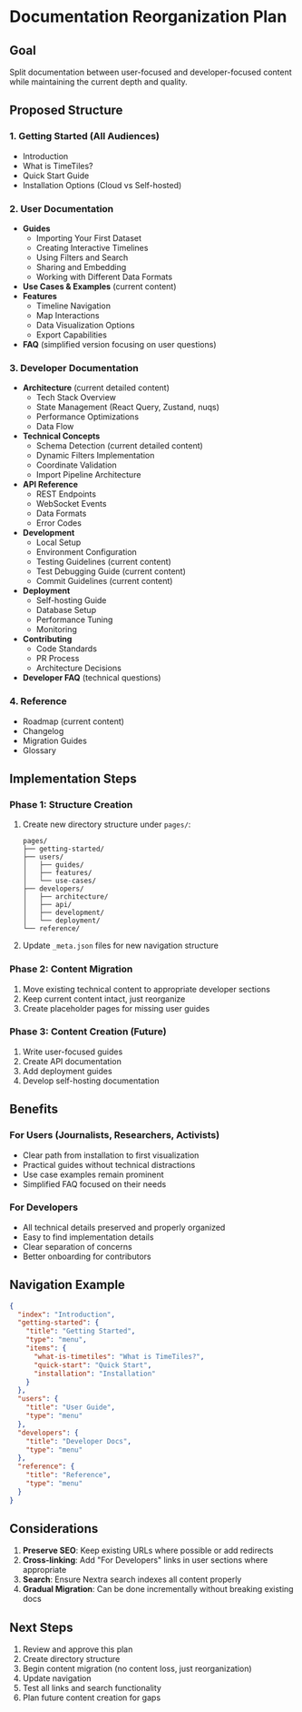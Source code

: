 # Documentation Reorganization Plan

## Goal

Split documentation between user-focused and developer-focused content while maintaining the current depth and quality.

## Proposed Structure

### 1. **Getting Started** (All Audiences)

- Introduction
- What is TimeTiles?
- Quick Start Guide
- Installation Options (Cloud vs Self-hosted)

### 2. **User Documentation**

- **Guides**
  - Importing Your First Dataset
  - Creating Interactive Timelines
  - Using Filters and Search
  - Sharing and Embedding
  - Working with Different Data Formats
- **Use Cases & Examples** (current content)
- **Features**
  - Timeline Navigation
  - Map Interactions
  - Data Visualization Options
  - Export Capabilities
- **FAQ** (simplified version focusing on user questions)

### 3. **Developer Documentation**

- **Architecture** (current detailed content)
  - Tech Stack Overview
  - State Management (React Query, Zustand, nuqs)
  - Performance Optimizations
  - Data Flow
- **Technical Concepts**
  - Schema Detection (current detailed content)
  - Dynamic Filters Implementation
  - Coordinate Validation
  - Import Pipeline Architecture
- **API Reference**
  - REST Endpoints
  - WebSocket Events
  - Data Formats
  - Error Codes
- **Development**
  - Local Setup
  - Environment Configuration
  - Testing Guidelines (current content)
  - Test Debugging Guide (current content)
  - Commit Guidelines (current content)
- **Deployment**
  - Self-hosting Guide
  - Database Setup
  - Performance Tuning
  - Monitoring
- **Contributing**
  - Code Standards
  - PR Process
  - Architecture Decisions
- **Developer FAQ** (technical questions)

### 4. **Reference**

- Roadmap (current content)
- Changelog
- Migration Guides
- Glossary

## Implementation Steps

### Phase 1: Structure Creation

1. Create new directory structure under `pages/`:

   ```
   pages/
   ├── getting-started/
   ├── users/
   │   ├── guides/
   │   ├── features/
   │   └── use-cases/
   ├── developers/
   │   ├── architecture/
   │   ├── api/
   │   ├── development/
   │   └── deployment/
   └── reference/
   ```

2. Update `_meta.json` files for new navigation structure

### Phase 2: Content Migration

1. Move existing technical content to appropriate developer sections
2. Keep current content intact, just reorganize
3. Create placeholder pages for missing user guides

### Phase 3: Content Creation (Future)

1. Write user-focused guides
2. Create API documentation
3. Add deployment guides
4. Develop self-hosting documentation

## Benefits

### For Users (Journalists, Researchers, Activists)

- Clear path from installation to first visualization
- Practical guides without technical distractions
- Use case examples remain prominent
- Simplified FAQ focused on their needs

### For Developers

- All technical details preserved and properly organized
- Easy to find implementation details
- Clear separation of concerns
- Better onboarding for contributors

## Navigation Example

```json
{
  "index": "Introduction",
  "getting-started": {
    "title": "Getting Started",
    "type": "menu",
    "items": {
      "what-is-timetiles": "What is TimeTiles?",
      "quick-start": "Quick Start",
      "installation": "Installation"
    }
  },
  "users": {
    "title": "User Guide",
    "type": "menu"
  },
  "developers": {
    "title": "Developer Docs",
    "type": "menu"
  },
  "reference": {
    "title": "Reference",
    "type": "menu"
  }
}
```

## Considerations

1. **Preserve SEO**: Keep existing URLs where possible or add redirects
2. **Cross-linking**: Add "For Developers" links in user sections where appropriate
3. **Search**: Ensure Nextra search indexes all content properly
4. **Gradual Migration**: Can be done incrementally without breaking existing docs

## Next Steps

1. Review and approve this plan
2. Create directory structure
3. Begin content migration (no content loss, just reorganization)
4. Update navigation
5. Test all links and search functionality
6. Plan future content creation for gaps
